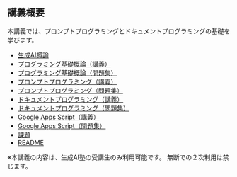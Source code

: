 
## 講義概要

本講義では、プロンプトプログラミングとドキュメントプログラミングの基礎を学びます。

- [生成AI概論](./1_general.md)
- [プログラミング基礎概論（講義）](./2_pb_lecture.md)
- [プログラミング基礎概論（問題集）](./2_pb_quiz.md) 
- [プロンプトプログラミング（講義）](./3_pp_lecture.md)
- [プロンプトプログラミング（問題集）](./3_pp_quiz.md)
- [ドキュメントプログラミング（講義）](./4_pdoc.md)
- [ドキュメントプログラミング（問題集）](./4_pdoc_lecture2.md)
- [Google Apps Script（講義）](./5_gas_lecture.md) 
- [Google Apps Script（問題集）](./5_gas_quiz.md)
- [課題](./6_homework.md)
- [README](./README.md)



※本講義の内容は、生成AI塾の受講生のみ利用可能です。
無断での２次利用は禁じます。

